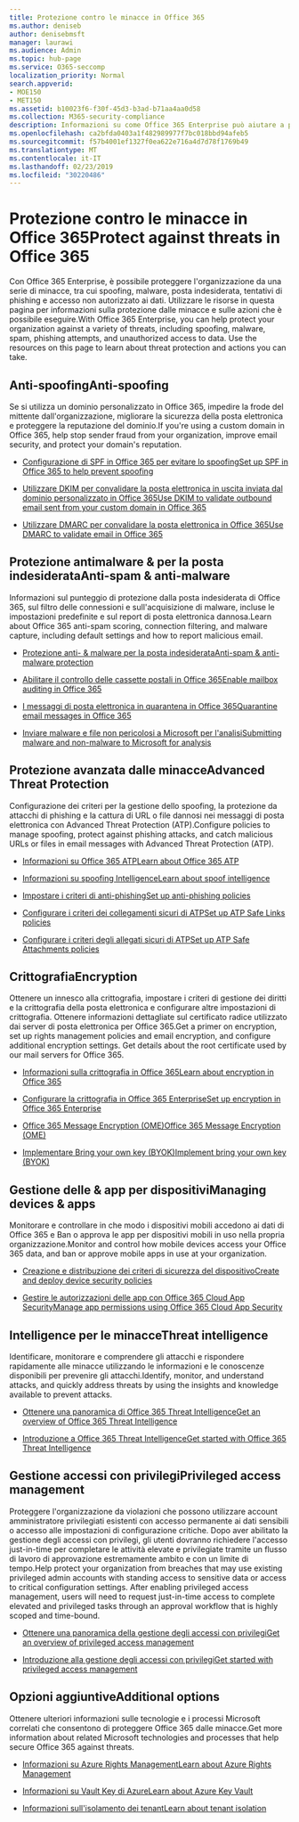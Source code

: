 ```yaml
---
title: Protezione contro le minacce in Office 365
ms.author: deniseb
author: denisebmsft
manager: laurawi
ms.audience: Admin
ms.topic: hub-page
ms.service: O365-seccomp
localization_priority: Normal
search.appverid:
- MOE150
- MET150
ms.assetid: b10023f6-f30f-45d3-b3ad-b71aa4aa0d58
ms.collection: M365-security-compliance
description: Informazioni su come Office 365 Enterprise può aiutare a proteggere l'organizzazione da una serie di minacce, tra cui spoofing, malware, posta indesiderata, tentativi di phishing e accesso non autorizzato ai dati.
ms.openlocfilehash: ca2bfda0403a1f482989977f7bc018bbd94afeb5
ms.sourcegitcommit: f57b4001ef1327f0ea622e716a4d7d78f1769b49
ms.translationtype: MT
ms.contentlocale: it-IT
ms.lasthandoff: 02/23/2019
ms.locfileid: "30220486"
---
```

# <a name="protect-against-threats-in-office-365"></a><span data-ttu-id="96646-103">Protezione contro le minacce in Office 365</span><span class="sxs-lookup"><span data-stu-id="96646-103">Protect against threats in Office 365</span></span>

<span data-ttu-id="96646-p101">Con Office 365 Enterprise, è possibile proteggere l'organizzazione da una serie di minacce, tra cui spoofing, malware, posta indesiderata, tentativi di phishing e accesso non autorizzato ai dati. Utilizzare le risorse in questa pagina per informazioni sulla protezione dalle minacce e sulle azioni che è possibile eseguire.</span><span class="sxs-lookup"><span data-stu-id="96646-p101">With Office 365 Enterprise, you can help protect your organization against a variety of threats, including spoofing, malware, spam, phishing attempts, and unauthorized access to data. Use the resources on this page to learn about threat protection and actions you can take.</span></span>
  
## <a name="anti-spoofing"></a><span data-ttu-id="96646-106">Anti-spoofing</span><span class="sxs-lookup"><span data-stu-id="96646-106">Anti-spoofing</span></span>

<span data-ttu-id="96646-107">Se si utilizza un dominio personalizzato in Office 365, impedire la frode del mittente dall'organizzazione, migliorare la sicurezza della posta elettronica e proteggere la reputazione del dominio.</span><span class="sxs-lookup"><span data-stu-id="96646-107">If you're using a custom domain in Office 365, help stop sender fraud from your organization, improve email security, and protect your domain's reputation.</span></span>
  
- [<span data-ttu-id="96646-108">Configurazione di SPF in Office 365 per evitare lo spoofing</span><span class="sxs-lookup"><span data-stu-id="96646-108">Set up SPF in Office 365 to help prevent spoofing</span></span>](set-up-spf-in-office-365-to-help-prevent-spoofing.md)
    
- [<span data-ttu-id="96646-109">Utilizzare DKIM per convalidare la posta elettronica in uscita inviata dal dominio personalizzato in Office 365</span><span class="sxs-lookup"><span data-stu-id="96646-109">Use DKIM to validate outbound email sent from your custom domain in Office 365</span></span>](use-dkim-to-validate-outbound-email.md)
    
- [<span data-ttu-id="96646-110">Utilizzare DMARC per convalidare la posta elettronica in Office 365</span><span class="sxs-lookup"><span data-stu-id="96646-110">Use DMARC to validate email in Office 365</span></span>](use-dmarc-to-validate-email.md)
    
## <a name="anti-spam-amp-anti-malware"></a><span data-ttu-id="96646-111">Protezione antimalware &amp; per la posta indesiderata</span><span class="sxs-lookup"><span data-stu-id="96646-111">Anti-spam &amp; anti-malware</span></span>

<span data-ttu-id="96646-112">Informazioni sul punteggio di protezione dalla posta indesiderata di Office 365, sul filtro delle connessioni e sull'acquisizione di malware, incluse le impostazioni predefinite e sul report di posta elettronica dannosa.</span><span class="sxs-lookup"><span data-stu-id="96646-112">Learn about Office 365 anti-spam scoring, connection filtering, and malware capture, including default settings and how to report malicious email.</span></span>
  
- [<span data-ttu-id="96646-113">Protezione anti- &amp; malware per la posta indesiderata</span><span class="sxs-lookup"><span data-stu-id="96646-113">Anti-spam &amp; anti-malware protection</span></span>](anti-spam-and-anti-malware-protection.md)
    
- [<span data-ttu-id="96646-114">Abilitare il controllo delle cassette postali in Office 365</span><span class="sxs-lookup"><span data-stu-id="96646-114">Enable mailbox auditing in Office 365</span></span>](enable-mailbox-auditing.md)
    
- [<span data-ttu-id="96646-115">I messaggi di posta elettronica in quarantena in Office 365</span><span class="sxs-lookup"><span data-stu-id="96646-115">Quarantine email messages in Office 365</span></span>](quarantine-email-messages.md)
    
- [<span data-ttu-id="96646-116">Inviare malware e file non pericolosi a Microsoft per l'analisi</span><span class="sxs-lookup"><span data-stu-id="96646-116">Submitting malware and non-malware to Microsoft for analysis</span></span>](submitting-malware-and-non-malware-to-microsoft-for-analysis.md)
    
## <a name="advanced-threat-protection"></a><span data-ttu-id="96646-117">Protezione avanzata dalle minacce</span><span class="sxs-lookup"><span data-stu-id="96646-117">Advanced Threat Protection</span></span>

<span data-ttu-id="96646-118">Configurazione dei criteri per la gestione dello spoofing, la protezione da attacchi di phishing e la cattura di URL o file dannosi nei messaggi di posta elettronica con Advanced Threat Protection (ATP).</span><span class="sxs-lookup"><span data-stu-id="96646-118">Configure policies to manage spoofing, protect against phishing attacks, and catch malicious URLs or files in email messages with Advanced Threat Protection (ATP).</span></span>
  
- [<span data-ttu-id="96646-119">Informazioni su Office 365 ATP</span><span class="sxs-lookup"><span data-stu-id="96646-119">Learn about Office 365 ATP</span></span>](office-365-atp.md)
    
- [<span data-ttu-id="96646-120">Informazioni su spoofing Intelligence</span><span class="sxs-lookup"><span data-stu-id="96646-120">Learn about spoof intelligence</span></span>](learn-about-spoof-intelligence.md)
    
- [<span data-ttu-id="96646-121">Impostare i criteri di anti-phishing</span><span class="sxs-lookup"><span data-stu-id="96646-121">Set up anti-phishing policies</span></span>](set-up-anti-phishing-policies.md)
    
- [<span data-ttu-id="96646-122">Configurare i criteri dei collegamenti sicuri di ATP</span><span class="sxs-lookup"><span data-stu-id="96646-122">Set up ATP Safe Links policies</span></span>](set-up-atp-safe-links-policies.md)
    
- [<span data-ttu-id="96646-123">Configurare i criteri degli allegati sicuri di ATP</span><span class="sxs-lookup"><span data-stu-id="96646-123">Set up ATP Safe Attachments policies</span></span>](set-up-atp-safe-attachments-policies.md)
    
## <a name="encryption"></a><span data-ttu-id="96646-124">Crittografia</span><span class="sxs-lookup"><span data-stu-id="96646-124">Encryption</span></span>

<span data-ttu-id="96646-p102">Ottenere un innesco alla crittografia, impostare i criteri di gestione dei diritti e la crittografia della posta elettronica e configurare altre impostazioni di crittografia. Ottenere informazioni dettagliate sul certificato radice utilizzato dai server di posta elettronica per Office 365.</span><span class="sxs-lookup"><span data-stu-id="96646-p102">Get a primer on encryption, set up rights management policies and email encryption, and configure additional encryption settings. Get details about the root certificate used by our mail servers for Office 365.</span></span>
  
- [<span data-ttu-id="96646-127">Informazioni sulla crittografia in Office 365</span><span class="sxs-lookup"><span data-stu-id="96646-127">Learn about encryption in Office 365</span></span>](encryption.md)
    
- [<span data-ttu-id="96646-128">Configurare la crittografia in Office 365 Enterprise</span><span class="sxs-lookup"><span data-stu-id="96646-128">Set up encryption in Office 365 Enterprise</span></span>](set-up-encryption.md)
    
- [<span data-ttu-id="96646-129">Office 365 Message Encryption (OME)</span><span class="sxs-lookup"><span data-stu-id="96646-129">Office 365 Message Encryption (OME)</span></span>](ome.md)
    
- [<span data-ttu-id="96646-130">Implementare Bring your own key (BYOK)</span><span class="sxs-lookup"><span data-stu-id="96646-130">Implement bring your own key (BYOK)</span></span>](https://docs.microsoft.com/azure/key-vault/key-vault-hsm-protected-keys#implementing-bring-your-own-key-byok-for-azure-key-vault)
    
## <a name="managing-devices-amp-apps"></a><span data-ttu-id="96646-131">Gestione delle &amp; app per dispositivi</span><span class="sxs-lookup"><span data-stu-id="96646-131">Managing devices &amp; apps</span></span>

<span data-ttu-id="96646-132">Monitorare e controllare in che modo i dispositivi mobili accedono ai dati di Office 365 e Ban o approva le app per dispositivi mobili in uso nella propria organizzazione.</span><span class="sxs-lookup"><span data-stu-id="96646-132">Monitor and control how mobile devices access your Office 365 data, and ban or approve mobile apps in use at your organization.</span></span>
  
- [<span data-ttu-id="96646-133">Creazione e distribuzione dei criteri di sicurezza del dispositivo</span><span class="sxs-lookup"><span data-stu-id="96646-133">Create and deploy device security policies</span></span>](https://support.office.com/article/d310f556-8bfb-497b-9bd7-fe3c36ea2fd6)
    
- [<span data-ttu-id="96646-134">Gestire le autorizzazioni delle app con Office 365 Cloud App Security</span><span class="sxs-lookup"><span data-stu-id="96646-134">Manage app permissions using Office 365 Cloud App Security</span></span>](manage-app-permissions-in-ocas.md)
    
## <a name="threat-intelligence"></a><span data-ttu-id="96646-135">Intelligence per le minacce</span><span class="sxs-lookup"><span data-stu-id="96646-135">Threat intelligence</span></span>

<span data-ttu-id="96646-136">Identificare, monitorare e comprendere gli attacchi e rispondere rapidamente alle minacce utilizzando le informazioni e le conoscenze disponibili per prevenire gli attacchi.</span><span class="sxs-lookup"><span data-stu-id="96646-136">Identify, monitor, and understand attacks, and quickly address threats by using the insights and knowledge available to prevent attacks.</span></span>
  
- [<span data-ttu-id="96646-137">Ottenere una panoramica di Office 365 Threat Intelligence</span><span class="sxs-lookup"><span data-stu-id="96646-137">Get an overview of Office 365 Threat Intelligence</span></span>](office-365-ti.md)
    
- [<span data-ttu-id="96646-138">Introduzione a Office 365 Threat Intelligence</span><span class="sxs-lookup"><span data-stu-id="96646-138">Get started with Office 365 Threat Intelligence</span></span>](get-started-with-ti.md)
    
## <a name="privileged-access-management"></a><span data-ttu-id="96646-139">Gestione accessi con privilegi</span><span class="sxs-lookup"><span data-stu-id="96646-139">Privileged access management</span></span>

<span data-ttu-id="96646-p103">Proteggere l'organizzazione da violazioni che possono utilizzare account amministratore privilegiati esistenti con accesso permanente ai dati sensibili o accesso alle impostazioni di configurazione critiche. Dopo aver abilitato la gestione degli accessi con privilegi, gli utenti dovranno richiedere l'accesso just-in-time per completare le attività elevate e privilegiate tramite un flusso di lavoro di approvazione estremamente ambito e con un limite di tempo.</span><span class="sxs-lookup"><span data-stu-id="96646-p103">Help protect your organization from breaches that may use existing privileged admin accounts with standing access to sensitive data or access to critical configuration settings. After enabling privileged access management, users will need to request just-in-time access to complete elevated and privileged tasks through an approval workflow that is highly scoped and time-bound.</span></span>
  
- [<span data-ttu-id="96646-142">Ottenere una panoramica della gestione degli accessi con privilegi</span><span class="sxs-lookup"><span data-stu-id="96646-142">Get an overview of privileged access management</span></span>](privileged-access-management-overview.md)
    
- [<span data-ttu-id="96646-143">Introduzione alla gestione degli accessi con privilegi</span><span class="sxs-lookup"><span data-stu-id="96646-143">Get started with privileged access management</span></span>](privileged-access-management-configuration.md)

## <a name="additional-options"></a><span data-ttu-id="96646-144">Opzioni aggiuntive</span><span class="sxs-lookup"><span data-stu-id="96646-144">Additional options</span></span>

<span data-ttu-id="96646-145">Ottenere ulteriori informazioni sulle tecnologie e i processi Microsoft correlati che consentono di proteggere Office 365 dalle minacce.</span><span class="sxs-lookup"><span data-stu-id="96646-145">Get more information about related Microsoft technologies and processes that help secure Office 365 against threats.</span></span>
  
- [<span data-ttu-id="96646-146">Informazioni su Azure Rights Management</span><span class="sxs-lookup"><span data-stu-id="96646-146">Learn about Azure Rights Management</span></span>](https://docs.microsoft.com/information-protection/understand-explore/what-is-azure-rms)
    
- [<span data-ttu-id="96646-147">Informazioni su Vault Key di Azure</span><span class="sxs-lookup"><span data-stu-id="96646-147">Learn about Azure Key Vault</span></span>](https://docs.microsoft.com/azure/key-vault/)
    
- [<span data-ttu-id="96646-148">Informazioni sull'isolamento dei tenant</span><span class="sxs-lookup"><span data-stu-id="96646-148">Learn about tenant isolation</span></span>](http://download.microsoft.com/download/3/F/0/3F0420A2-657B-44B6-B21E-D7BD98A94390/Tenant%20Isolation%20in%20Office%20365.pdf)
    


